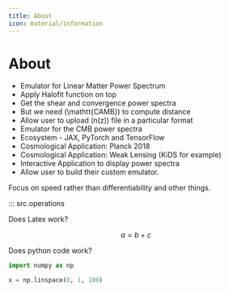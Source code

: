 ```yaml
---
title: About
icon: material/information
---
```


# About

- Emulator for Linear Matter Power Spectrum
- Apply Halofit function on top
- Get the shear and convergence power spectra
- But we need \(\mathtt{CAMB}\) to compute distance
- Allow user to upload \(n(z)\) file in a particular format
- Emulator for the CMB power spectra
- Ecosystem - JAX, PyTorch and TensorFlow
- Cosmological Application: Planck 2018
- Cosmological Application: Weak Lensing (KiDS for example)
- Interactive Application to display power spectra
- Allow user to build their custom emulator.

Focus on speed rather than differentiability and other things.

::: src.operations

Does Latex work?

$$
a = b + c
$$

Does python code work?

```py
import numpy as np

x = np.linspace(0, 1, 100)
```
